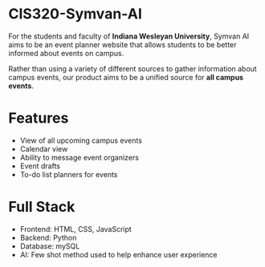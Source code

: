 # CIS320-Symvan-AI

For the students and faculty of **Indiana Wesleyan University**, Symvan AI aims to be an event planner website that allows students to be better informed about events on campus.  

Rather than using a variety of different sources to gather information about campus events, our product aims to be a unified source for **all campus events**.

# Features

- View of all upcoming campus events
- Calendar view
- Ability to message event organizers
- Event drafts
- To-do list planners for events

# Full Stack

- Frontend: HTML, CSS, JavaScript
- Backend: Python
- Database: mySQL
- AI: Few shot method used to help enhance user experience

